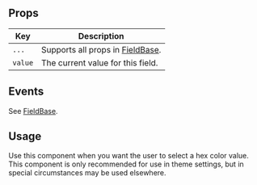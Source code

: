 ## Props

| Key | Description |
| --- | --- |
| `...` | Supports all props in [FieldBase](#/component/Form/fields/FieldBase). |
| `value` | The current value for this field. |

## Events

See [FieldBase](#/component/Form/fields/FieldBase).

## Usage

Use this component when you want the user to select a hex color value. This component is only recommended for use in theme settings, but in special circumstances may be used elsewhere.
